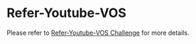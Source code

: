 # Refer-Youtube-VOS

Please refer to [Refer-Youtube-VOS Challenge](https://competitions.codalab.org/competitions/29139) for more details.
